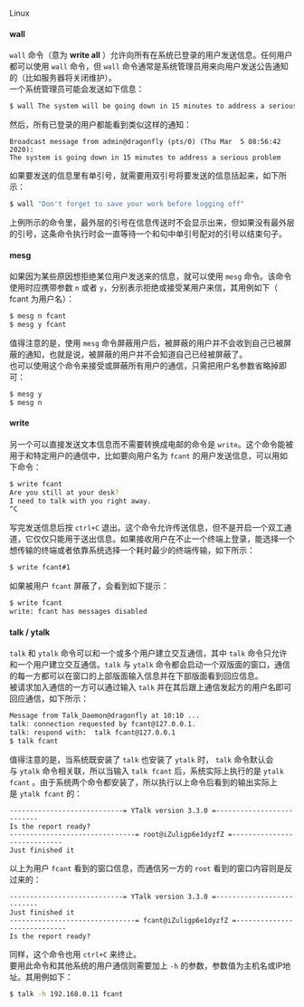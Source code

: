 Linux 
<a name="ZBldz"></a>
#### wall
`wall` 命令（意为 **write all** ）允许向所有在系统已登录的用户发送信息。任何用户都可以使用 `wall` 命令，但 `wall` 命令通常是系统管理员用来向用户发送公告通知的（比如服务器将关闭维护）。<br />一个系统管理员可能会发送如下信息：
```bash
$ wall The system will be going down in 15 minutes to address a serious problem
```
然后，所有已登录的用户都能看到类似这样的通知：<br />
```
Broadcast message from admin@dragonfly (pts/0) (Thu Mar  5 08:56:42 2020):
The system is going down in 15 minutes to address a serious problem
```
如果要发送的信息里有单引号，就需要用双引号将要发送的信息括起来，如下所示：
```bash
$ wall "Don't forget to save your work before logging off"
```
上例所示的命令里，最外层的引号在信息传送时不会显示出来，但如果没有最外层的引号，这条命令执行时会一直等待一个和句中单引号配对的引号以结束句子。
<a name="1Bktg"></a>
#### mesg
如果因为某些原因想拒绝某位用户发送来的信息，就可以使用 `mesg` 命令。该命令使用时应携带参数 `n` 或者 `y`，分别表示拒绝或接受某用户来信，其用例如下（ fcant 为用户名）：
```bash
$ mesg n fcant
$ mesg y fcant
```
值得注意的是，使用 `mesg` 命令屏蔽用户后，被屏蔽的用户并不会收到自己已被屏蔽的通知，也就是说，被屏蔽的用户并不会知道自己已经被屏蔽了。<br />也可以使用这个命令来接受或屏蔽所有用户的通信，只需把用户名参数省略掉即可：
```bash
$ mesg y
$ mesg n
```
<a name="uIbWM"></a>
#### write
另一个可以直接发送文本信息而不需要转换成电邮的命令是 `write`。这个命令能被用于和特定用户的通信中，比如要向用户名为 `fcant` 的用户发送信息，可以用如下命令：
```bash
$ write fcant
Are you still at your desk?
I need to talk with you right away.
^C
```
写完发送信息后按 `ctrl+C` 退出。这个命令允许传送信息，但不是开启一个双工通道，它仅仅只能用于送出信息。如果接收用户在不止一个终端上登录，能选择一个想传输的终端或者依靠系统选择一个耗时最少的终端传输，如下所示：
```bash
$ write fcant#1
```
如果被用户 `fcant` 屏蔽了，会看到如下提示：
```bash
$ write fcant
write: fcant has messages disabled
```
<a name="jfn40"></a>
#### talk / ytalk
`talk` 和 `ytalk` 命令可以和一个或多个用户建立交互通信，其中 `talk` 命令只允许和一个用户建立交互通信。`talk` 与 `ytalk` 命令都会启动一个双版面的窗口，通信的每一方都可以在窗口的上部版面输入信息并在下部版面看到回应信息。<br />被请求加入通信的一方可以通过输入 `talk` 并在其后跟上通信发起方的用户名即可回应通信，如下所示：
```bash
Message from Talk_Daemon@dragonfly at 10:10 ...
talk: connection requested by fcant@127.0.0.1.
talk: respond with:  talk fcant@127.0.0.1
$ talk fcant
```
值得注意的是，当系统既安装了 `talk` 也安装了 `ytalk` 时， `talk` 命令默认会与 `ytalk` 命令相关联，所以当输入 `talk fcant` 后，系统实际上执行的是 `ytalk fcant` 。由于系统两个命令都安装了，所以执行以上命令后看到的输出实际上是 `ytalk fcant` 的：
```
----------------------------= YTalk version 3.3.0 =--------------------------
Is the report ready?
-------------------------------= root@iZuligp6e1dyzfZ =----------------------------
Just finished it
```
以上为用户 `fcant` 看到的窗口信息，而通信另一方的 `root` 看到的窗口内容则是反过来的：
```
----------------------------= YTalk version 3.3.0 =--------------------------
Just finished it
-------------------------------= fcant@iZuligp6e1dyzfZ =----------------------------
Is the report ready?
```
同样，这个命令也用 `ctrl+C` 来终止。<br />要用此命令和其他系统的用户通信则需要加上 `-h` 的参数，参数值为主机名或IP地址。其用例如下：
```bash
$ talk -h 192.168.0.11 fcant
```

